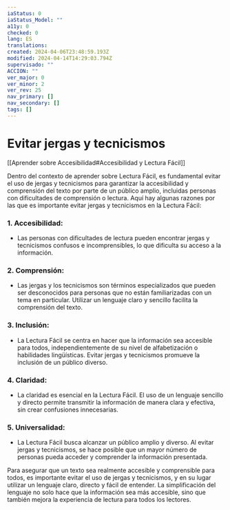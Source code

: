 ```yaml
---
iaStatus: 0
iaStatus_Model: ""
a11y: 0
checked: 0
lang: ES
translations: 
created: 2024-04-06T23:48:59.193Z
modified: 2024-04-14T14:29:03.794Z
supervisado: ""
ACCION: ""
ver_major: 0
ver_minor: 2
ver_rev: 25
nav_primary: []
nav_secondary: []
tags: []
---
```

# Evitar jergas y tecnicismos

[[Aprender sobre Accesibilidad#Accesibilidad y Lectura Fácil]]

Dentro del contexto de aprender sobre Lectura Fácil, es fundamental evitar el uso de jergas y tecnicismos para garantizar la accesibilidad y comprensión del texto por parte de un público amplio, incluidas personas con dificultades de comprensión o lectura. Aquí hay algunas razones por las que es importante evitar jergas y tecnicismos en la Lectura Fácil:

### 1. Accesibilidad:

- Las personas con dificultades de lectura pueden encontrar jergas y tecnicismos confusos e incomprensibles, lo que dificulta su acceso a la información.

### 2. Comprensión:

- Las jergas y los tecnicismos son términos especializados que pueden ser desconocidos para personas que no están familiarizadas con un tema en particular. Utilizar un lenguaje claro y sencillo facilita la comprensión del texto.

### 3. Inclusión:

- La Lectura Fácil se centra en hacer que la información sea accesible para todos, independientemente de su nivel de alfabetización o habilidades lingüísticas. Evitar jergas y tecnicismos promueve la inclusión de un público diverso.

### 4. Claridad:

- La claridad es esencial en la Lectura Fácil. El uso de un lenguaje sencillo y directo permite transmitir la información de manera clara y efectiva, sin crear confusiones innecesarias.

### 5. Universalidad:

- La Lectura Fácil busca alcanzar un público amplio y diverso. Al evitar jergas y tecnicismos, se hace posible que un mayor número de personas pueda acceder y comprender la información presentada.

Para asegurar que un texto sea realmente accesible y comprensible para todos, es importante evitar el uso de jergas y tecnicismos, y en su lugar utilizar un lenguaje claro, directo y fácil de entender. La simplificación del lenguaje no solo hace que la información sea más accesible, sino que también mejora la experiencia de lectura para todos los lectores.